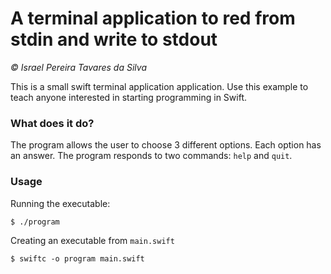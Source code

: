 # A terminal application to red from stdin and write to stdout
*© Israel Pereira Tavares da Silva*

This is a small swift terminal application application. Use this example to teach anyone interested in starting programming in Swift.    


### What does it do?
The program allows the user to choose 3 different options. Each option has an answer. The program responds to two commands: `help` and `quit`. 


### Usage

Running the executable:
```bash
$ ./program
```

Creating an executable from `main.swift`
```bashf 
$ swiftc -o program main.swift
```
